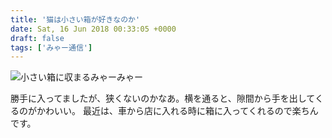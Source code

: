 ```yaml
---
title: '猫は小さい箱が好きなのか'
date: Sat, 16 Jun 2018 00:33:05 +0000
draft: false
tags: ['みゃー通信']
---
```


![小さい箱に収まるみゃーみゃー](/images/2018/06/DSC_0550.jpg)

勝手に入ってましたが、狭くないのかなあ。横を通ると、隙間から手を出してくるのがかわいい。 最近は、車から店に入れる時に箱に入ってくれるので楽ちんです。
